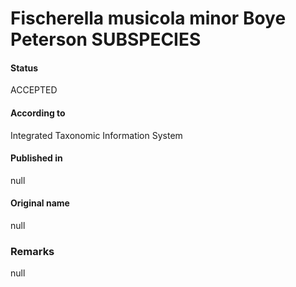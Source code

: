 # Fischerella musicola minor Boye Peterson SUBSPECIES

#### Status
ACCEPTED

#### According to
Integrated Taxonomic Information System

#### Published in
null

#### Original name
null

### Remarks
null